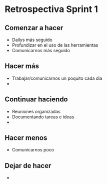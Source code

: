 # Retrospectiva Sprint 1

## Comenzar a hacer
- Dailys más seguido
- Profundizar en el uso de las herramientas
- Comunicarnos más seguido

## Hacer más
- Trabajar/comunicarnos un poquito cada dia
- 

## Continuar haciendo
- Reuniones organizadas
- Documentando tareas e ideas
- 


## Hacer menos
- Comunicarnos poco


##  Dejar de hacer
- 


